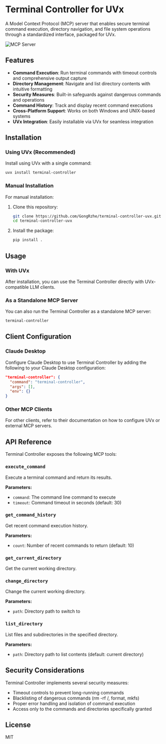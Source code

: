 # Terminal Controller for UVx

A Model Context Protocol (MCP) server that enables secure terminal command execution, directory navigation, and file system operations through a standardized interface, packaged for UVx.

![MCP Server](https://badge.mcpx.dev?type=server)

## Features

- **Command Execution**: Run terminal commands with timeout controls and comprehensive output capture
- **Directory Management**: Navigate and list directory contents with intuitive formatting
- **Security Measures**: Built-in safeguards against dangerous commands and operations
- **Command History**: Track and display recent command executions
- **Cross-Platform Support**: Works on both Windows and UNIX-based systems
- **UVx Integration**: Easily installable via UVx for seamless integration

## Installation

### Using UVx (Recommended)

Install using UVx with a single command:

```bash
uvx install terminal-controller
```

### Manual Installation

For manual installation:

1. Clone this repository:
   ```bash
   git clone https://github.com/GongRzhe/terminal-controller-uvx.git
   cd terminal-controller-uvx
   ```

2. Install the package:
   ```bash
   pip install .
   ```

## Usage

### With UVx

After installation, you can use the Terminal Controller directly with UVx-compatible LLM clients.

### As a Standalone MCP Server

You can also run the Terminal Controller as a standalone MCP server:

```bash
terminal-controller
```

## Client Configuration

### Claude Desktop

Configure Claude Desktop to use Terminal Controller by adding the following to your Claude Desktop configuration:

```json
"terminal-controller": {
  "command": "terminal-controller",
  "args": [],
  "env": {}
}
```

### Other MCP Clients

For other clients, refer to their documentation on how to configure UVx or external MCP servers.

## API Reference

Terminal Controller exposes the following MCP tools:

### `execute_command`

Execute a terminal command and return its results.

**Parameters:**
- `command`: The command line command to execute
- `timeout`: Command timeout in seconds (default: 30)

### `get_command_history`

Get recent command execution history.

**Parameters:**
- `count`: Number of recent commands to return (default: 10)

### `get_current_directory`

Get the current working directory.

### `change_directory`

Change the current working directory.

**Parameters:**
- `path`: Directory path to switch to

### `list_directory`

List files and subdirectories in the specified directory.

**Parameters:**
- `path`: Directory path to list contents (default: current directory)

## Security Considerations

Terminal Controller implements several security measures:

- Timeout controls to prevent long-running commands
- Blacklisting of dangerous commands (rm -rf /, format, mkfs)
- Proper error handling and isolation of command execution
- Access only to the commands and directories specifically granted

## License

MIT